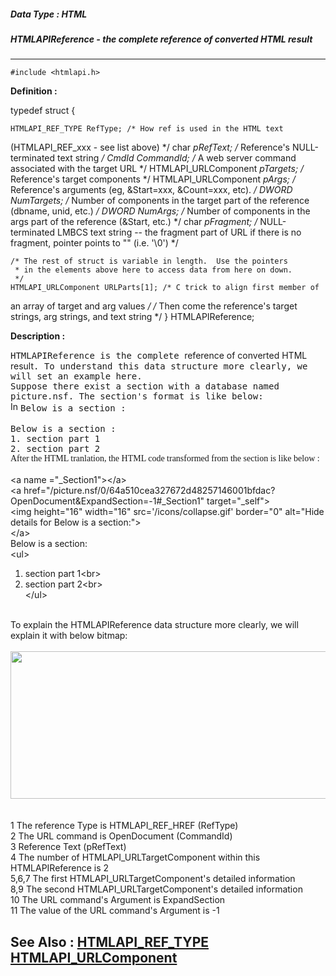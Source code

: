 ##### Data Type : HTML
##### HTMLAPIReference - the complete reference of converted HTML result
---
```
#include <htmlapi.h>
```

**Definition :**

typedef struct {

	HTMLAPI_REF_TYPE RefType; /* How ref is used in the HTML text 
(HTMLAPI_REF_xxx - see list above) */
	char   *pRefText; /* Reference's NULL-terminated text string */
	CmdId   CommandId; /* A web server command associated with the target 
URL */
	HTMLAPI_URLComponent *pTargets; /* Reference's target components */
	HTMLAPI_URLComponent *pArgs; /* Reference's arguments (eg, &Start=xxx, 
&Count=xxx, etc). */
	DWORD   NumTargets; /* Number of components in the target part of the 
reference (dbname, unid, etc.) */
	DWORD   NumArgs; /* Number of components in the args part of the 
reference (&Start, etc.) */
	char   *pFragment; /* NULL-terminated LMBCS text string -- the fragment 
part of URL
	         if there is no fragment, pointer points to "" (i.e. '\0') */

	/* The rest of struct is variable in length.  Use the pointers
	 * in the elements above here to access data from here on down.
	 */
	HTMLAPI_URLComponent URLParts[1]; /* C trick to align first member of 
an array of target and arg values */
	     /* Then come the reference's target strings, arg strings, and text 
string */
} HTMLAPIReference;

**Description :**

<tt>HTMLAPIReference is the complete </tt>reference of converted HTML result<tt>. To understand this data structure more clearly, we will set an example here.</tt><br>
<tt>Suppose there exist a section with a database named picture.nsf. The section's format is like below:</tt><br>
<img width="16" height="16" src="/icons/graycol.gif" border="0" alt="Inactive hide details for Below is a section :"><tt>Below is a section :</tt><br>
<br>
<tt>Below is a section :</tt><br>
<tt>	1. section part 1</tt><br>
<tt>	2. section part 2</tt><br>
<font face="Times New Roman">After the HTML tranlation,  the HTML code transformed from the section is like below :</font><br>
<br>
&lt;a name =&quot;_Section1&quot;&gt;&lt;/a&gt;<br>
&lt;a href=&quot;/picture.nsf/0/64a510cea327672d48257146001bfdac?OpenDocument&amp;ExpandSection=-1#_Section1&quot; target=&quot;_self&quot;&gt;<br>
&lt;img height=&quot;16&quot; width=&quot;16&quot; src='/icons/collapse.gif' border=&quot;0&quot; alt=&quot;Hide details for Below is a section:&quot;&gt;<br>
&lt;/a&gt;<br>
Below is a section:<br>
&lt;ul&gt;<br>
1. section part 1&lt;br&gt;<br>
2. section part 2&lt;br&gt;<br>
&lt;/ul&gt;<br>
<br>
To explain the HTMLAPIReference data structure more clearly, we will explain it with below bitmap:<br>
<br>
<img src="/apiref.nsf/0/134acd680a97ca7b48257196004256c5/LongDesc/58.47D2?OpenElement&FieldElemFormat=gif" width="907" height="236"><br>
<br>
<br>
1  	 The reference Type is HTMLAPI_REF_HREF (RefType)<br>
2 	 The URL command is OpenDocument (CommandId)<br>
3  	 Reference Text (pRefText)<br>
4 	 The number of HTMLAPI_URLTargetComponent within this HTMLAPIReference is 2<br>
5,6,7 	 The first HTMLAPI_URLTargetComponent's detailed information<br>
8,9	 The second HTMLAPI_URLTargetComponent's detailed information<br>
10	 The URL command's Argument is ExpandSection<br>
11	 The value of the URL command's Argument is -1


**See Also :**
[HTMLAPI_REF_TYPE](/domino-c-api-docs/reference/Data/HTMLAPI_REF_TYPE)
[HTMLAPI_URLComponent](/domino-c-api-docs/reference/Data/HTMLAPI_URLComponent)
---
